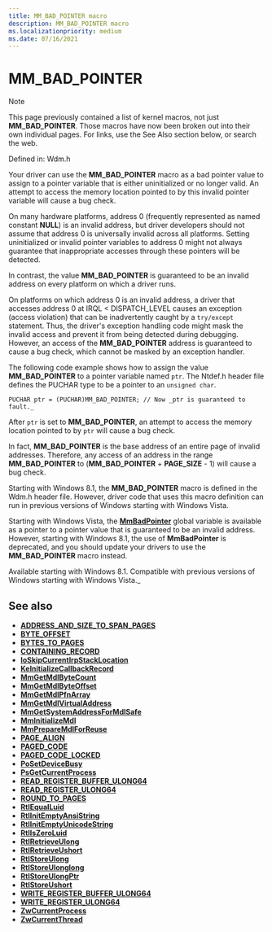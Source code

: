 ```yaml
---
title: MM_BAD_POINTER macro
description: MM_BAD_POINTER macro
ms.localizationpriority: medium
ms.date: 07/16/2021
---
```


# MM_BAD_POINTER

> [!NOTE]
> This page previously contained a list of kernel macros, not just **MM_BAD_POINTER**. Those macros have now been broken out into their own individual pages. For links, use the See Also section below, or search the web.

Defined in: Wdm.h

Your driver can use the **MM_BAD_POINTER** macro as a bad pointer value to assign to a pointer variable that is either uninitialized or no longer valid. An attempt to access the memory location pointed to by this invalid pointer variable will cause a bug check.

On many hardware platforms, address 0 (frequently represented as named constant **NULL**) is an invalid address, but driver developers should not assume that address 0 is universally invalid across all platforms. Setting uninitialized or invalid pointer variables to address 0 might not always guarantee that inappropriate accesses through these pointers will be detected.

In contrast, the value **MM_BAD_POINTER** is guaranteed to be an invalid address on every platform on which a driver runs.

On platforms on which address 0 is an invalid address, a driver that accesses address 0 at IRQL < DISPATCH_LEVEL causes an exception (access violation) that can be inadvertently caught by a `try/except` statement. Thus, the driver's exception handling code might mask the invalid access and prevent it from being detected during debugging. However, an access of the **MM_BAD_POINTER** address is guaranteed to cause a bug check, which cannot be masked by an exception handler.

The following code example shows how to assign the value **MM_BAD_POINTER** to a pointer variable named `ptr`. The Ntdef.h header file defines the PUCHAR type to be a pointer to an `unsigned char`.

`PUCHAR ptr = (PUCHAR)MM_BAD_POINTER; // Now _ptr is guaranteed to fault._`

After `ptr` is set to **MM_BAD_POINTER**, an attempt to access the memory location pointed to by `ptr` will cause a bug check.

In fact, **MM_BAD_POINTER** is the base address of an entire page of invalid addresses. Therefore, any access of an address in the range **MM_BAD_POINTER** to (**MM_BAD_POINTER** + **PAGE_SIZE** - 1) will cause a bug check.

Starting with Windows 8.1, the **MM_BAD_POINTER** macro is defined in the Wdm.h header file. However, driver code that uses this macro definition can run in previous versions of Windows starting with Windows Vista.

Starting with Windows Vista, the [**MmBadPointer**](./mm64bitphysicaladdress.md) global variable is available as a pointer to a pointer value that is guaranteed to be an invalid address. However, starting with Windows 8.1, the use of **MmBadPointer** is deprecated, and you should update your drivers to use the **MM_BAD_POINTER** macro instead.

Available starting with Windows 8.1\. Compatible with previous versions of Windows starting with Windows Vista._


## See also

* [**ADDRESS_AND_SIZE_TO_SPAN_PAGES**](/windows-hardware/drivers/ddi/wdm/nf-wdm-address_and_size_to_span_pages)
* [**BYTE_OFFSET**](/windows-hardware/drivers/ddi/wdm/nf-wdm-byte_offset)
* [**BYTES_TO_PAGES**](/windows-hardware/drivers/ddi/wdm/nf-wdm-bytes_to_pages)
* [**CONTAINING_RECORD**](/windows/win32/api/ntdef/nf-ntdef-containing_record)
* [**IoSkipCurrentIrpStackLocation**](/windows-hardware/drivers/ddi/wdm/nf-wdm-ioskipcurrentirpstacklocation)
* [**KeInitializeCallbackRecord**](/windows-hardware/drivers/ddi/wdm/nf-wdm-keinitializecallbackrecord)
* [**MmGetMdlByteCount**](/windows-hardware/drivers/ddi/wdm/nf-wdm-mmgetmdlbytecount)
* [**MmGetMdlByteOffset**](/windows-hardware/drivers/ddi/wdm/nf-wdm-mmgetmdlbyteoffset)
* [**MmGetMdlPfnArray**](/windows-hardware/drivers/ddi/wdm/nf-wdm-mmgetmdlpfnarray)
* [**MmGetMdlVirtualAddress**](/windows-hardware/drivers/ddi/wdm/nf-wdm-mmgetmdlvirtualaddress)
* [**MmGetSystemAddressForMdlSafe**](/windows-hardware/drivers/ddi/wdm/nf-wdm-mmgetsystemaddressformdlsafe)
* [**MmInitializeMdl**](/windows-hardware/drivers/ddi/wdm/nf-wdm-mminitializemdl)
* [**MmPrepareMdlForReuse**](/windows-hardware/drivers/ddi/wdm/nf-wdm-mmpreparemdlforreuse)
* [**PAGE_ALIGN**](/windows-hardware/drivers/ddi/wdm/nf-wdm-page_align)
* [**PAGED_CODE**](./paged_code.md)
* [**PAGED_CODE_LOCKED**](./paged_code_locked.md)
* [**PoSetDeviceBusy**](/windows-hardware/drivers/ddi/wdm/nf-wdm-posetdevicebusy)
* [**PsGetCurrentProcess**](/windows-hardware/drivers/ddi/wdm/nf-wdm-iogetcurrentprocess)
* [**READ_REGISTER_BUFFER_ULONG64**](/windows-hardware/drivers/ddi/wdm/nf-wdm-read_register_buffer_ulong64)
* [**READ_REGISTER_ULONG64**](/windows-hardware/drivers/ddi/wdm/nf-wdm-read_register_ulong64)
* [**ROUND_TO_PAGES**](/windows-hardware/drivers/ddi/wdm/nf-wdm-round_to_pages)
* [**RtlEqualLuid**](/windows-hardware/drivers/ddi/wdm/nf-wdm-rtlequalluid)
* [**RtlInitEmptyAnsiString**](/windows-hardware/drivers/ddi/wdm/nf-wdm-rtlinitemptyansistring)
* [**RtlInitEmptyUnicodeString**](/windows-hardware/drivers/ddi/wdm/nf-wdm-rtlinitemptyunicodestring)
* [**RtlIsZeroLuid**](/windows-hardware/drivers/ddi/wdm/nf-wdm-rtliszeroluid)
* [**RtlRetrieveUlong**](/windows-hardware/drivers/ddi/wdm/nf-wdm-rtlretrieveulong)
* [**RtlRetrieveUshort**](/windows-hardware/drivers/ddi/wdm/nf-wdm-rtlretrieveushort)
* [**RtlStoreUlong**](/windows-hardware/drivers/ddi/wdm/nf-wdm-rtlstoreulong)
* [**RtlStoreUlonglong**](/windows-hardware/drivers/ddi/wdm/nf-wdm-rtlstoreulonglong)
* [**RtlStoreUlongPtr**](/windows-hardware/drivers/ddi/wdm/nf-wdm-rtlstoreulongptr)
* [**RtlStoreUshort**](/windows-hardware/drivers/ddi/wdm/nf-wdm-rtlstoreushort)
* [**WRITE_REGISTER_BUFFER_ULONG64**](/windows-hardware/drivers/ddi/wdm/nf-wdm-write_register_buffer_ulong64)
* [**WRITE_REGISTER_ULONG64**](/windows-hardware/drivers/ddi/wdm/nf-wdm-write_register_ulong64)
* [**ZwCurrentProcess**](./zwcurrentprocess.md)
* [**ZwCurrentThread**](./zwcurrentthread.md)
